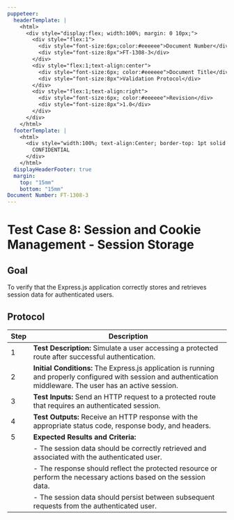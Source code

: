 ```yaml
---
puppeteer:
  headerTemplate: |
    <html>
      <div style="display:flex; width:100%; margin: 0 10px;">
        <div style="flex:1">
          <div style="font-size:6px;color:#eeeeee">Document Number</div>
          <div style="font-size:8px">FT-1308-3</div>
        </div>
        <div style="flex:1;text-align:center">
          <div style="font-size:6px; color:#eeeeee">Document Title</div>
          <div style="font-size:8px">Validation Protocol</div>
        </div>
        <div style="flex:1;text-align:right">
          <div style="font-size:6px; color:#eeeeee">Revision</div>
          <div style="font-size:8px">1.0</div>
        </div>
      </div>
    </html>
  footerTemplate: |
    <html>
      <div style="width:100%; text-align:Center; border-top: 1pt solid #eeeeee; margin: 0 20px -10px 0; font-size: 8pt; color: #000000">
        CONFIDENTIAL
      </div>
    </html>
  displayHeaderFooter: true
  margin:
    top: "15mm"
    bottom: "15mm"
Document Number: FT-1308-3
---
```


# Test Case 8: Session and Cookie Management - Session Storage

## Goal

To verify that the Express.js application correctly stores and retrieves session data for authenticated users.

## Protocol

| Step | Description                                                  |
|------|--------------------------------------------------------------|
| 1    | **Test Description:** Simulate a user accessing a protected route after successful authentication. |
| 2    | **Initial Conditions:** The Express.js application is running and properly configured with session and authentication middleware. The user has an active session. |
| 3    | **Test Inputs:** Send an HTTP request to a protected route that requires an authenticated session. |
| 4    | **Test Outputs:** Receive an HTTP response with the appropriate status code, response body, and headers. |
| 5    | **Expected Results and Criteria:**                                 |
|      | - The session data should be correctly retrieved and associated with the authenticated user. |
|      | - The response should reflect the protected resource or perform the necessary actions based on the session data. |
|      | - The session data should persist between subsequent requests from the authenticated user. |
